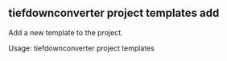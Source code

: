 ## tiefdownconverter project templates add

Add a new template to the project.

Usage: tiefdownconverter project templates <TEMPLATE> add [OPTIONS]

Options:
  -f, --template-file <TEMPLATE_FILE>  The file to use as the template. If not provided, the template name will be used.
  -t, --template-type <TEMPLATE_TYPE>  The type of the template. If not provided, the type will be inferred from the template file. [possible values: tex, typst, epub, custom-pandoc]
  -o, --output <OUTPUT>                The output file. If not provided, the template name will be used.
      --filters <FILTERS>...           The luafilters to use for pandoc conversion of this templates markdown.
      --preprocessor <PREPROCESSOR>    The preprocessor to use for this template.
      --processor <PROCESSOR>          The processor to use for this template.
  -h, --help                           Print help

